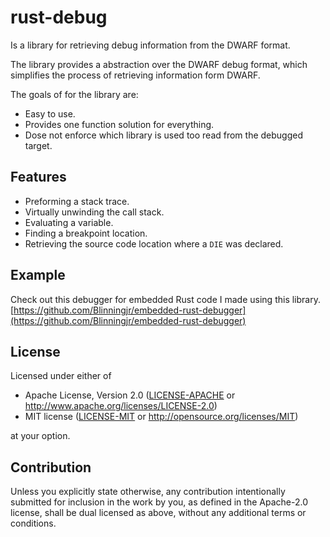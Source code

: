 # rust-debug
Is a library for retrieving debug information from the DWARF format.

The library provides a abstraction over the DWARF debug format, which simplifies the process of retrieving information form DWARF.

The goals of for the library are:
* Easy to use.
* Provides one function solution for everything.
* Dose not enforce which library is used too read from the debugged target.


## Features
* Preforming a stack trace.
* Virtually unwinding the call stack.
* Evaluating a variable.
* Finding a breakpoint location.
* Retrieving the source code location where a `DIE` was declared.


## Example
Check out this debugger for embedded Rust code I made using this library.
[https://github.com/Blinningjr/embedded-rust-debugger](https://github.com/Blinningjr/embedded-rust-debugger)


## License

Licensed under either of

 * Apache License, Version 2.0
   ([LICENSE-APACHE](LICENSE-APACHE) or http://www.apache.org/licenses/LICENSE-2.0)
 * MIT license
   ([LICENSE-MIT](LICENSE-MIT) or http://opensource.org/licenses/MIT)

at your option.

## Contribution

Unless you explicitly state otherwise, any contribution intentionally submitted
for inclusion in the work by you, as defined in the Apache-2.0 license, shall be
dual licensed as above, without any additional terms or conditions.

